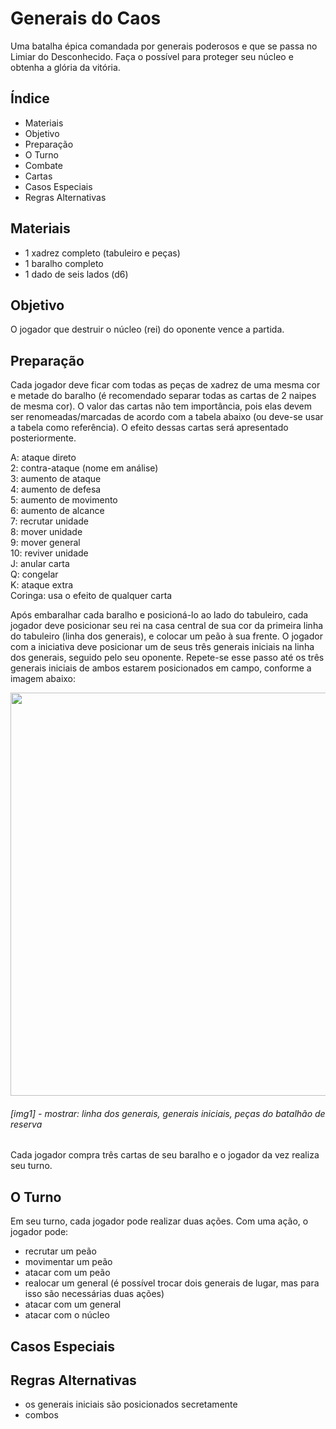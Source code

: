 ﻿# Generais do Caos

Uma batalha épica comandada por generais poderosos e que se passa no Limiar do Desconhecido. Faça o possível para proteger seu núcleo e obtenha a glória da vitória.


## Índice

* Materiais
* Objetivo
* Preparação
* O Turno
* Combate
* Cartas
* Casos Especiais
* Regras Alternativas


## Materiais

* 1 xadrez completo (tabuleiro e peças)
* 1 baralho completo
* 1 dado de seis lados (d6)


## Objetivo

O jogador que destruir o núcleo (rei) do oponente vence a partida.


## Preparação

Cada jogador deve ficar com todas as peças de xadrez de uma mesma cor e metade do baralho (é recomendado separar todas as cartas de 2 naipes de mesma cor). O valor das cartas não tem importância, pois elas devem ser renomeadas/marcadas de acordo com a tabela abaixo (ou deve-se usar a tabela como referência). O efeito dessas cartas será apresentado posteriormente.

A: ataque direto  
2: contra-ataque (nome em análise)  
3: aumento de ataque  
4: aumento de defesa  
5: aumento de movimento  
6: aumento de alcance  
7: recrutar unidade  
8: mover unidade  
9: mover general  
10: reviver unidade  
J: anular carta  
Q: congelar  
K: ataque extra  
Coringa: usa o efeito de qualquer carta

Após embaralhar cada baralho e posicioná-lo ao lado do tabuleiro, cada jogador deve posicionar seu rei na casa central de sua cor da primeira linha do tabuleiro (linha dos generais), e colocar um peão à sua frente. O jogador com a iniciativa deve posicionar um de seus três generais iniciais na linha dos generais, seguido pelo seu oponente. Repete-se esse passo até os três generais iniciais de ambos estarem posicionados em campo, conforme a imagem abaixo:

[<img src="https://i.ibb.co/CWZ6dWF/chaosgenerals.png" width="645">](https://i.ibb.co/CWZ6dWF/chaosgenerals.png)
###### [img1] - mostrar: linha dos generais, generais iniciais, peças do batalhão de reserva

Cada jogador compra três cartas de seu baralho e o jogador da vez realiza seu turno. 


## O Turno

Em seu turno, cada jogador pode realizar duas ações. Com uma ação, o jogador pode:

- recrutar um peão
- movimentar um peão
- atacar com um peão
- realocar um general (é possível trocar dois generais de lugar, mas para isso são necessárias duas ações)
- atacar com um general
- atacar com o núcleo


## Casos Especiais


## Regras Alternativas

- os generais iniciais são posicionados secretamente
- combos

